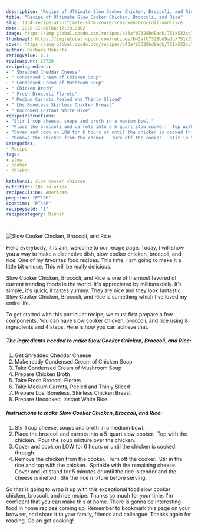 ```yaml
---
description: "Recipe of Ultimate Slow Cooker Chicken, Broccoli, and Rice"
title: "Recipe of Ultimate Slow Cooker Chicken, Broccoli, and Rice"
slug: 1134-recipe-of-ultimate-slow-cooker-chicken-broccoli-and-rice
date: 2020-12-08T06:17:23.030Z
image: https://img-global.cpcdn.com/recipes/b43afb7328bd9adb/751x532cq70/slow-cooker-chicken-broccoli-and-rice-recipe-main-photo.jpg
thumbnail: https://img-global.cpcdn.com/recipes/b43afb7328bd9adb/751x532cq70/slow-cooker-chicken-broccoli-and-rice-recipe-main-photo.jpg
cover: https://img-global.cpcdn.com/recipes/b43afb7328bd9adb/751x532cq70/slow-cooker-chicken-broccoli-and-rice-recipe-main-photo.jpg
author: Barbara Roberts
ratingvalue: 4.1
reviewcount: 23720
recipeingredient:
- " Shredded Cheddar Cheese"
- " Condensed Cream of Chicken Soup"
- " Condensed Cream of Mushroom Soup"
- " Chicken Broth"
- " Fresh Broccoli Florets"
- " Medium Carrots Peeled and Thinly Sliced"
- " Lbs Boneless Skinless Chicken Breast"
- " Uncooked Instant White Rice"
recipeinstructions:
- "Stir 1 cup cheese, soups and broth in a medium bowl."
- "Place the broccoli and carrots into a 5-quart slow cooker.  Top with the chicken.  Pour the soup mixture over the chicken."
- "Cover and cook on LOW for 6 hours or until the chicken is cooked through."
- "Remove the chicken from the cooker.  Turn off the cooker.  Stir in the rice and top with the chicken.  Sprinkle with the remaining cheese.  Cover and let stand for 5 minutes or until the rice is tender and the cheese is melted.  Stir the rice mixture before serving."
categories:
- Recipe
tags:
- slow
- cooker
- chicken

katakunci: slow cooker chicken 
nutrition: 185 calories
recipecuisine: American
preptime: "PT12M"
cooktime: "PT44M"
recipeyield: "1"
recipecategory: Dinner

---
```



![Slow Cooker Chicken, Broccoli, and Rice](https://img-global.cpcdn.com/recipes/b43afb7328bd9adb/751x532cq70/slow-cooker-chicken-broccoli-and-rice-recipe-main-photo.jpg)

Hello everybody, it is Jim, welcome to our recipe page. Today, I will show you a way to make a distinctive dish, slow cooker chicken, broccoli, and rice. One of my favorites food recipes. This time, I am going to make it a little bit unique. This will be really delicious.

Slow Cooker Chicken, Broccoli, and Rice is one of the most favored of current trending foods in the world. It's appreciated by millions daily. It's simple, it's quick, it tastes yummy. They are nice and they look fantastic. Slow Cooker Chicken, Broccoli, and Rice is something which I've loved my entire life.




To get started with this particular recipe, we must first prepare a few components. You can have slow cooker chicken, broccoli, and rice using 8 ingredients and 4 steps. Here is how you can achieve that.

<!--inarticleads1-->

##### The ingredients needed to make Slow Cooker Chicken, Broccoli, and Rice:

1. Get  Shredded Cheddar Cheese
1. Make ready  Condensed Cream of Chicken Soup
1. Take  Condensed Cream of Mushroom Soup
1. Prepare  Chicken Broth
1. Take  Fresh Broccoli Florets
1. Take  Medium Carrots, Peeled and Thinly Sliced
1. Prepare  Lbs. Boneless, Skinless Chicken Breast
1. Prepare  Uncooked, Instant White Rice




<!--inarticleads2-->

##### Instructions to make Slow Cooker Chicken, Broccoli, and Rice:

1. Stir 1 cup cheese, soups and broth in a medium bowl.
1. Place the broccoli and carrots into a 5-quart slow cooker.  Top with the chicken.  Pour the soup mixture over the chicken.
1. Cover and cook on LOW for 6 hours or until the chicken is cooked through.
1. Remove the chicken from the cooker.  Turn off the cooker.  Stir in the rice and top with the chicken.  Sprinkle with the remaining cheese.  Cover and let stand for 5 minutes or until the rice is tender and the cheese is melted.  Stir the rice mixture before serving.




So that is going to wrap it up with this exceptional food slow cooker chicken, broccoli, and rice recipe. Thanks so much for your time. I'm confident that you can make this at home. There is gonna be interesting food in home recipes coming up. Remember to bookmark this page on your browser, and share it to your family, friends and colleague. Thanks again for reading. Go on get cooking!

